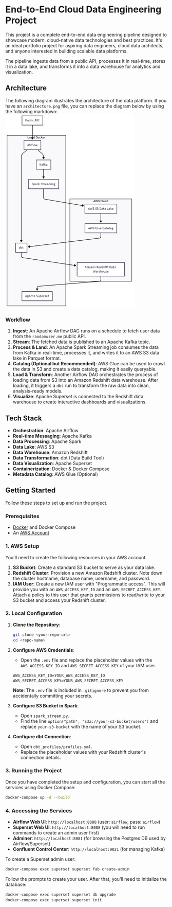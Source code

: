 # End-to-End Cloud Data Engineering Project

This project is a complete end-to-end data engineering pipeline designed to showcase modern, cloud-native data technologies and best practices. It's an ideal portfolio project for aspiring data engineers, cloud data architects, and anyone interested in building scalable data platforms.

The pipeline ingests data from a public API, processes it in real-time, stores it in a data lake, and transforms it into a data warehouse for analytics and visualization.

## Architecture

The following diagram illustrates the architecture of the data platform. If you have an `architecture.png` file, you can replace the diagram below by using the following markdown: 
<img src="architecture.png" alt="architecture" width="400"/>

### Workflow

1.  **Ingest**: An Apache Airflow DAG runs on a schedule to fetch user data from the `randomuser.me` public API.
2.  **Stream**: The fetched data is published to an Apache Kafka topic.
3.  **Process & Land**: An Apache Spark Streaming job consumes the data from Kafka in real-time, processes it, and writes it to an AWS S3 data lake in Parquet format.
4.  **Catalog (Optional but Recommended)**: AWS Glue can be used to crawl the data in S3 and create a data catalog, making it easily queryable.
5.  **Load & Transform**: Another Airflow DAG orchestrates the process of loading data from S3 into an Amazon Redshift data warehouse. After loading, it triggers a `dbt` run to transform the raw data into clean, analysis-ready models.
6.  **Visualize**: Apache Superset is connected to the Redshift data warehouse to create interactive dashboards and visualizations.

## Tech Stack

-   **Orchestration**: Apache Airflow
-   **Real-time Messaging**: Apache Kafka
-   **Data Processing**: Apache Spark
-   **Data Lake**: AWS S3
-   **Data Warehouse**: Amazon Redshift
-   **Data Transformation**: dbt (Data Build Tool)
-   **Data Visualization**: Apache Superset
-   **Containerization**: Docker & Docker Compose
-   **Metadata Catalog**: AWS Glue (Optional)

## Getting Started

Follow these steps to set up and run the project.

### Prerequisites

-   [Docker](https://www.docker.com/products/docker-desktop) and Docker Compose
-   An [AWS Account](https://aws.amazon.com/free/)

### 1. AWS Setup

You'll need to create the following resources in your AWS account.

1.  **S3 Bucket**: Create a standard S3 bucket to serve as your data lake.
2.  **Redshift Cluster**: Provision a new Amazon Redshift cluster. Note down the cluster hostname, database name, username, and password.
3.  **IAM User**: Create a new IAM user with "Programmatic access". This will provide you with an `AWS_ACCESS_KEY_ID` and an `AWS_SECRET_ACCESS_KEY`. Attach a policy to this user that grants permissions to read/write to your S3 bucket and access your Redshift cluster.

### 2. Local Configuration

1.  **Clone the Repository**:
    ```bash
    git clone <your-repo-url>
    cd <repo-name>
    ```
2.  **Configure AWS Credentials**:
    - Open the `.env` file and replace the placeholder values with the `AWS_ACCESS_KEY_ID` and `AWS_SECRET_ACCESS_KEY` of your IAM user.
    ```
    AWS_ACCESS_KEY_ID=YOUR_AWS_ACCESS_KEY_ID
    AWS_SECRET_ACCESS_KEY=YOUR_AWS_SECRET_ACCESS_KEY
    ```
    **Note**: The `.env` file is included in `.gitignore` to prevent you from accidentally committing your secrets.

3.  **Configure S3 Bucket in Spark**:
    - Open `spark_stream.py`.
    - Find the line `option("path", "s3a://your-s3-bucket/users")` and replace `your-s3-bucket` with the name of your S3 bucket.

4.  **Configure dbt Connection**:
    - Open `dbt_profiles/profiles.yml`.
    - Replace the placeholder values with your Redshift cluster's connection details.

### 3. Running the Project

Once you have completed the setup and configuration, you can start all the services using Docker Compose:

```bash
docker-compose up -d --build
```

### 4. Accessing the Services

-   **Airflow Web UI**: `http://localhost:8080` (user: `airflow`, pass: `airflow`)
-   **Superset Web UI**: `http://localhost:8088` (you will need to run commands to create an admin user first)
-   **Adminer**: `http://localhost:8081` (for browsing the Postgres DB used by Airflow/Superset)
-   **Confluent Control Center**: `http://localhost:9021` (for managing Kafka)

To create a Superset admin user:
```bash
docker-compose exec superset superset fab create-admin
```
Follow the prompts to create your user. After that, you'll need to initialize the database:
```bash
docker-compose exec superset superset db upgrade
docker-compose exec superset superset init
``` 
